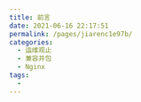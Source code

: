 ```yaml
---
title: 前言
date: 2021-06-16 22:17:51
permalink: /pages/jiarenc1e97b/
categories:
  - 运维观止
  - 兼容并包
  - Nginx
tags:
  - 
---
```

